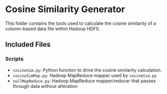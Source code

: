 # Cosine Similarity Generator
This folder contains the tools used to calculate the cosine similarity of a column-based data file within Hadoop HDFS. 

## Included Files

### Scripts

* `cosineSim.py`: Python function to drive the cosine similarity calculation.
* `cosineSimMap.py`: Hadoop MapReduce mapper used by `cosineSim.py`
* `nullMapReduce.py`: Hadoop MapReduce mapper/reducer that passes through data without alteration

